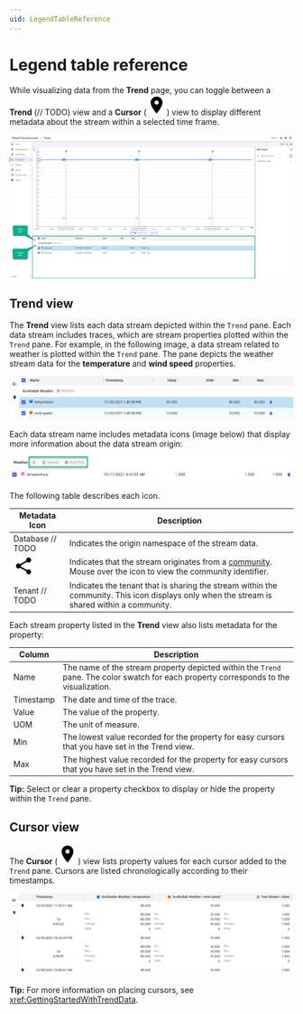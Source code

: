 ```yaml
---
uid: LegendTableReference
---
```


# Legend table reference

While visualizing data from the **Trend** page, you can toggle between a **Trend** (// TODO) view and a **Cursor** (![cursor](../_images/icons/location_on_black_18dp.svg)) view to display different metadata about the stream within a selected time frame.

![Trend page legend table](images/trend-page.png)

## Trend view

The **Trend** view lists each data stream depicted within the `Trend` pane. Each data stream includes traces, which are stream properties plotted within the `Trend` pane. For example, in the following image, a data stream related to weather is plotted within the `Trend` pane. The pane depicts the weather stream data for the **temperature** and **wind speed** properties.

![Trend view](images/trend-view.png)

Each data stream name includes metadata icons (image below) that display more information about the data stream origin:

![Metadata icons](images/metadata-icons.png)

The following table describes each icon.

Metadata Icon | Description
--|--
Database // TODO | Indicates the origin namespace of the stream data.
![share](../_images/icons/share_black_18dp.svg) | Indicates that the stream originates from a [community](xref:communities). Mouse over the icon to view the community identifier.
Tenant // TODO | Indicates the tenant that is sharing the stream within the community. This icon displays only when the stream is shared within a community.

Each stream property listed in the **Trend** view also lists metadata for the property:

Column | Description
--|--
Name | The name of the stream property depicted within the `Trend` pane. The color swatch for each property corresponds to the visualization.
Timestamp | The date and time of the trace.
Value | The value of the property.
UOM | The unit of measure.
Min | The lowest value recorded for the property for easy cursors that you have set in the Trend view.
Max | The highest value recorded for the property for easy cursors that you have set in the Trend view. 

**Tip:** Select or clear a property checkbox to display or hide the property within the `Trend`  pane.

## Cursor view

The **Cursor** (![cursor](../_images/icons/location_on_black_18dp.svg)) view lists property values for each cursor added to the `Trend` pane. Cursors are listed chronologically according to their timestamps.

![Cursor view](images/cursor-view.png)

**Tip:** For more information on placing cursors, see <xref:GettingStartedWithTrendData>.
